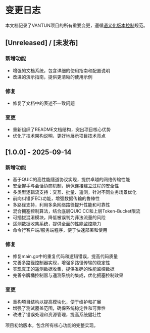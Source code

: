 # 变更日志

本文档记录了VANTUN项目的所有重要变更，遵循[语义化版本控制](https://semver.org/lang/zh-CN/)规范。

## [Unreleased] / [未发布]

### 新增功能
- 增强的文档系统，包含详细的使用指南和配置说明
- 改进的演示指南，提供更清晰的使用示例

### 修复
- 修复了文档中的表述不一致问题

### 变更
- 重新组织了README文档结构，突出项目核心优势
- 优化了技术架构说明，更好地展示项目技术亮点

## [1.0.0] - 2025-09-14

### 新增功能
- 基于QUIC的高性能隧道协议实现，提供卓越的网络传输性能
- 安全握手与会话协商机制，确保连接建立过程的安全性
- 多类型逻辑流支持：交互、批量、遥测，针对不同业务场景优化
- 前向纠错(FEC)功能，增强数据传输的鲁棒性
- 多路径支持，利用多条网络路径提升性能和可靠性
- 混合拥塞控制算法，结合底层QUIC CC和上层Token-Bucket限流
- 可插拔混淆模块，降低被误判为非法流量的风险
- 遥测数据收集系统，提供全面的性能监控能力
- 命令行客户端/服务端程序，便于快速部署和使用

### 修复
- 修复main.go中的重复代码和逻辑错误，提高代码质量
- 完善多路径控制器实现，增强多路径传输的稳定性
- 实现真正的遥测数据收集，提供准确的性能监控数据
- 完善令牌桶控制器与遥测系统的集成，优化拥塞控制效果

### 变更
- 重构项目结构以提高模块化，便于维护和扩展
- 增强了测试覆盖范围，确保系统稳定性和可靠性
- 改进了错误处理和资源管理，提高系统健壮性

项目初始版本，包含所有核心功能的完整实现。